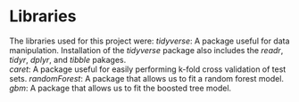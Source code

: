 # Libraries

The libraries used for this project were: 
*tidyverse*: A package useful for data manipulation.  Installation of the *tidyverse* package also includes the *readr*, *tidyr*, *dplyr*, and *tibble* pakages.    
*caret*: A package useful for easily performing k-fold cross validation of test sets.
*randomForest*: A package that allows us to fit a random forest model.
*gbm*: A package that allows us to fit the boosted tree model.
